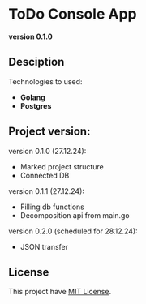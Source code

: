 # ToDo Console App
**version 0.1.0**

## Desciption
Technologies to used:
  - **Golang**    
  - **Postgres**

## Project version:
  version 0.1.0 (27.12.24):
  - Marked project structure
  - Connected DB

  version 0.1.1 (27.12.24):
  - Filling db functions
  - Decomposition api from main.go

  version 0.2.0 (scheduled for 28.12.24):
  - JSON transfer

## License
This project have [MIT License](LICENSE).


